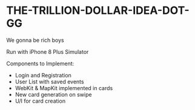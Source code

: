 # THE-TRILLION-DOLLAR-IDEA-DOT-GG
We gonna be rich boys

Run with iPhone 8 Plus Simulator

Components to Implement:
<ul>
<li>Login and Registration</li>
<li>User List with saved events</li>
<li>WebKit & MapKit implemented in cards</li>
<li>New card generation on swipe</li>
<li>U/I for card creation</li>
<ul>
